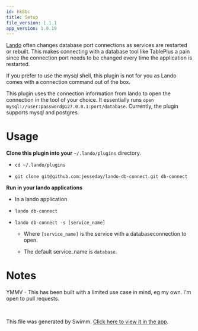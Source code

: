 ```yaml
---
id: hk8bc
title: Setup
file_version: 1.1.1
app_version: 1.0.19
---
```


[Lando](https://lando.dev/) often changes database port connections as services are restarted or rebuilt. This makes connecting with a database tool like TablePlus a pain since the connection port needs to be changed every time the application is restarted.

If you prefer to use the mysql shell, this plugin is not for you as Lando comes with a connection command out of the box.

This plugin uses the connection information from lando to open the connection in the tool of your choice. It essentially runs `open mysql://user:password@127.0.0.1:port/database`. Currently, the plugin supports mysql and postgres.

# Usage

**Clone this plugin into your** `~/.lando/plugins` directory.

*   `cd ~/.lando/plugins`
    
*   `git clone git@github.com:jesseday/lando-db-connect.git db-connect`
    

**Run in your lando applications**

*   In a lando application
    
*   `lando db-connect`
    
*   `lando db-connect -s [service_name]`
    
    *   Where `[service_name]` is the service with a databaseconnection to open.
        
    *   The default service\_name is `database`.
        

# Notes

YMMV - This has been built with a limited use case in mind, eg my own. I'm open to pull requests.

<br/>

This file was generated by Swimm. [Click here to view it in the app](https://app.swimm.io/repos/Z2l0aHViJTNBJTNBbGFuZG8tZGItY29ubmVjdCUzQSUzQWplc3NlZGF5/docs/hk8bc).
